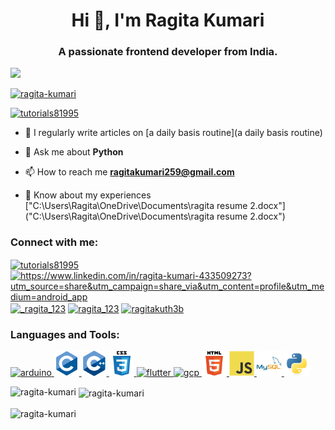 <h1 align="center">Hi 👋, I'm Ragita Kumari</h1>
<h3 align="center">A passionate frontend developer from India.</h3>

<p align="left"> <img src="https://dribbble.com/shots/3848396-Character-Typing" /> </p>

<p align="left"> <a href="https://github.com/ryo-ma/github-profile-trophy"><img src="https://www.istockphoto.com/vector/young-teenage-woman-uses-laptop-for-work-or-chatting-with-friends-gm1188816693-336358888" alt="ragita-kumari" /></a> </p>

<p align="left"> <a href="https://twitter.com/tutorials81995" target="blank"><img src="https://img.shields.io/twitter/follow/tutorials81995?logo=twitter&style=for-the-badge" alt="tutorials81995" /></a> </p>

- 📝 I regularly write articles on [a daily basis routine](a daily basis routine)

- 💬 Ask me about **Python**

- 📫 How to reach me **ragitakumari259@gmail.com**

- 📄 Know about my experiences ["C:\Users\Ragita\OneDrive\Documents\ragita resume 2.docx"]("C:\Users\Ragita\OneDrive\Documents\ragita resume 2.docx")

<h3 align="left">Connect with me:</h3>
<p align="left">
<a href="https://twitter.com/tutorials81995" target="blank"><img align="center" src="https://raw.githubusercontent.com/rahuldkjain/github-profile-readme-generator/master/src/images/icons/Social/twitter.svg" alt="tutorials81995" height="30" width="40" /></a>
<a href="https://linkedin.com/in/https://www.linkedin.com/in/ragita-kumari-433509273?utm_source=share&utm_campaign=share_via&utm_content=profile&utm_medium=android_app" target="blank"><img align="center" src="https://raw.githubusercontent.com/rahuldkjain/github-profile-readme-generator/master/src/images/icons/Social/linked-in-alt.svg" alt="https://www.linkedin.com/in/ragita-kumari-433509273?utm_source=share&utm_campaign=share_via&utm_content=profile&utm_medium=android_app" height="30" width="40" /></a>
<a href="https://instagram.com/_ragita_123" target="blank"><img align="center" src="https://raw.githubusercontent.com/rahuldkjain/github-profile-readme-generator/master/src/images/icons/Social/instagram.svg" alt="_ragita_123" height="30" width="40" /></a>
<a href="https://www.leetcode.com/ragita_123" target="blank"><img align="center" src="https://raw.githubusercontent.com/rahuldkjain/github-profile-readme-generator/master/src/images/icons/Social/leet-code.svg" alt="ragita_123" height="30" width="40" /></a>
<a href="https://auth.geeksforgeeks.org/user/ragitakuth3b" target="blank"><img align="center" src="https://raw.githubusercontent.com/rahuldkjain/github-profile-readme-generator/master/src/images/icons/Social/geeks-for-geeks.svg" alt="ragitakuth3b" height="30" width="40" /></a>
</p>

<h3 align="left">Languages and Tools:</h3>
<p align="left"> <a href="https://www.arduino.cc/" target="_blank" rel="noreferrer"> <img src="https://cdn.worldvectorlogo.com/logos/arduino-1.svg" alt="arduino" width="40" height="40"/> </a> <a href="https://www.cprogramming.com/" target="_blank" rel="noreferrer"> <img src="https://raw.githubusercontent.com/devicons/devicon/master/icons/c/c-original.svg" alt="c" width="40" height="40"/> </a> <a href="https://www.w3schools.com/cpp/" target="_blank" rel="noreferrer"> <img src="https://raw.githubusercontent.com/devicons/devicon/master/icons/cplusplus/cplusplus-original.svg" alt="cplusplus" width="40" height="40"/> </a> <a href="https://www.w3schools.com/css/" target="_blank" rel="noreferrer"> <img src="https://raw.githubusercontent.com/devicons/devicon/master/icons/css3/css3-original-wordmark.svg" alt="css3" width="40" height="40"/> </a> <a href="https://flutter.dev" target="_blank" rel="noreferrer"> <img src="https://www.vectorlogo.zone/logos/flutterio/flutterio-icon.svg" alt="flutter" width="40" height="40"/> </a> <a href="https://cloud.google.com" target="_blank" rel="noreferrer"> <img src="https://www.vectorlogo.zone/logos/google_cloud/google_cloud-icon.svg" alt="gcp" width="40" height="40"/> </a> <a href="https://www.w3.org/html/" target="_blank" rel="noreferrer"> <img src="https://raw.githubusercontent.com/devicons/devicon/master/icons/html5/html5-original-wordmark.svg" alt="html5" width="40" height="40"/> </a> <a href="https://developer.mozilla.org/en-US/docs/Web/JavaScript" target="_blank" rel="noreferrer"> <img src="https://raw.githubusercontent.com/devicons/devicon/master/icons/javascript/javascript-original.svg" alt="javascript" width="40" height="40"/> </a> <a href="https://www.mysql.com/" target="_blank" rel="noreferrer"> <img src="https://raw.githubusercontent.com/devicons/devicon/master/icons/mysql/mysql-original-wordmark.svg" alt="mysql" width="40" height="40"/> </a> <a href="https://www.python.org" target="_blank" rel="noreferrer"> <img src="https://raw.githubusercontent.com/devicons/devicon/master/icons/python/python-original.svg" alt="python" width="40" height="40"/> </a> </p>

<p><img align="left" src="https://github-readme-stats.vercel.app/api/top-langs?username=ragita-kumari&show_icons=true&locale=en&layout=compact" alt="ragita-kumari" /></p>

<p>&nbsp;<img align="center" src="https://github-readme-stats.vercel.app/api?username=ragita-kumari&show_icons=true&locale=en" alt="ragita-kumari" /></p>

<p><img align="center" src="https://github-readme-streak-stats.herokuapp.com/?user=ragita-kumari&" alt="ragita-kumari" /></p>
